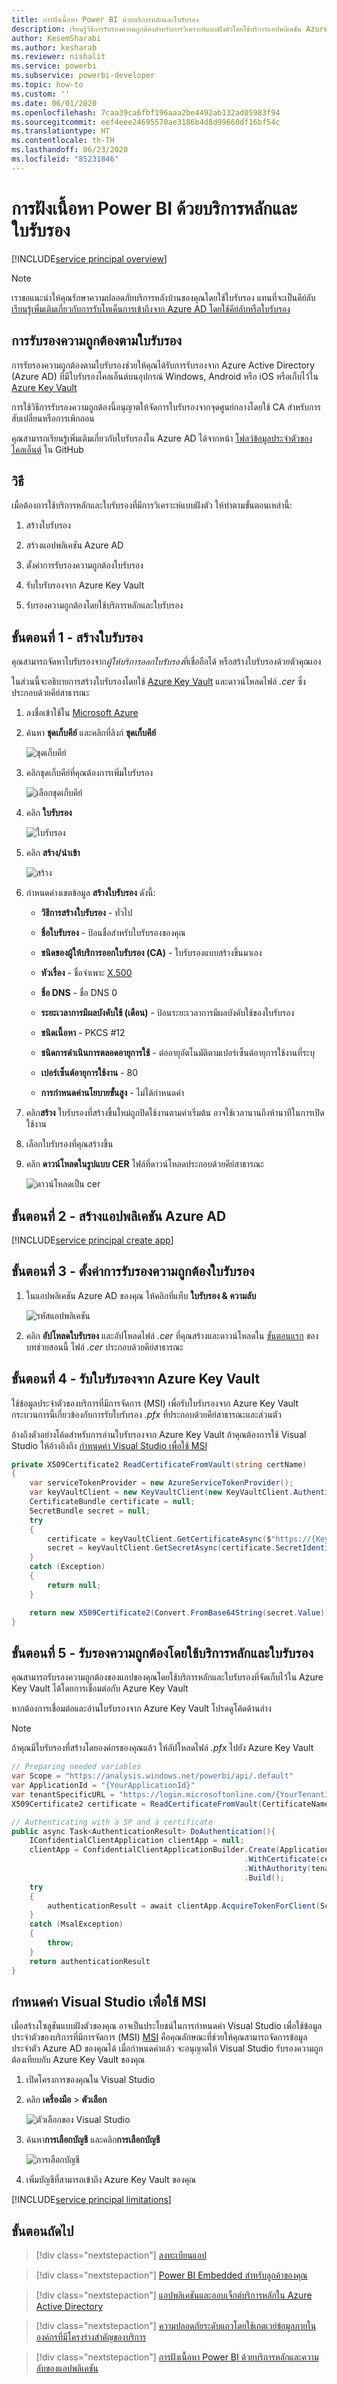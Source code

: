 ```yaml
---
title: การฝังเนื้อหา Power BI ด้วยบริการหลักและใบรับรอง
description: เรียนรู้วิธีการรับรองความถูกต้องสำหรับการวิเคราะห์แบบฝังตัวโดยใช้บริการแอปพลิเคชัน Azure Active Directory หลักและใบรับรอง
author: KesemSharabi
ms.author: kesharab
ms.reviewer: nishalit
ms.service: powerbi
ms.subservice: powerbi-developer
ms.topic: how-to
ms.custom: ''
ms.date: 06/01/2020
ms.openlocfilehash: 7caa39ca6fbf196aaa2be4492ab132ad05983f94
ms.sourcegitcommit: eef4eee24695570ae3186b4d8d99660df16bf54c
ms.translationtype: HT
ms.contentlocale: th-TH
ms.lasthandoff: 06/23/2020
ms.locfileid: "85231846"
---
```

# <a name="embed-power-bi-content-with-service-principal-and-a-certificate"></a>การฝังเนื้อหา Power BI ด้วยบริการหลักและใบรับรอง

[!INCLUDE[service principal overview](../../includes/service-principal-overview.md)]

>[!NOTE]
>เราขอแนะนำให้คุณรักษาความปลอดภัยบริการหลังบ้านของคุณโดยใช้ใบรับรอง แทนที่จะเป็นคีย์ลับ [เรียนรู้เพิ่มเติมเกี่ยวกับการรับโทเค็นการเข้าถึงจาก Azure AD โดยใช้คีย์ลับหรือใบรับรอง](https://docs.microsoft.com/azure/architecture/multitenant-identity/client-assertion)

## <a name="certificate-based-authentication"></a>การรับรองความถูกต้องตามใบรับรอง

การรับรองความถูกต้องตามใบรับรองช่วยให้คุณได้รับการรับรองจาก Azure Active Directory (Azure AD) ที่มีใบรับรองไคลเอ็นต์บนอุปกรณ์ Windows, Android หรือ iOS หรือเก็บไว้ใน [Azure Key Vault](https://docs.microsoft.com/azure/key-vault/basic-concepts)

การใช้วิธีการรับรองความถูกต้องนี้อนุญาตให้จัดการใบรับรองจากจุดศูนย์กลางโดยใช้ CA สำหรับการสับเปลี่ยนหรือการเพิกถอน

คุณสามารถเรียนรู้เพิ่มเติมเกี่ยวกับใบรับรองใน Azure AD ได้จากหน้า [โฟลว์ข้อมูลประจำตัวของไคลเอ็นต์](https://github.com/AzureAD/microsoft-authentication-library-for-dotnet/wiki/Client-credential-flows) ใน GitHub

## <a name="method"></a>วิธี

เมื่อต้องการใช้บริการหลักและใบรับรองที่มีการวิเคราะห์แบบฝังตัว ให้ทำตามขั้นตอนเหล่านี้:

1. สร้างใบรับรอง

2. สร้างแอปพลิเคชัน Azure AD

3. ตั้งค่าการรับรองความถูกต้องใบรับรอง

4. รับใบรับรองจาก Azure Key Vault

5. รับรองความถูกต้องโดยใช้บริการหลักและใบรับรอง

## <a name="step-1---create-a-certificate"></a>ขั้นตอนที่ 1 - สร้างใบรับรอง

คุณสามารถจัดหาใบรับรองจาก*ผู้ให้บริการออกใบรับรอง*ที่เชื่อถือได้ หรือสร้างใบรับรองด้วยตัวคุณเอง

ในส่วนนี้จะอธิบายการสร้างใบรับรองโดยใช้ [Azure Key Vault](https://docs.microsoft.com/azure/key-vault/create-certificate) และดาวน์โหลดไฟล์ *.cer* ซึ่งประกอบด้วยคีย์สาธารณะ

1. ลงชื่อเข้าใช้ใน [Microsoft Azure](https://ms.portal.azure.com/#allservices)

2. ค้นหา **ชุดเก็บคีย์** และคลิกที่ลิงก์ **ชุดเก็บคีย์**

    ![ชุดเก็บคีย์](media/embed-service-principal-certificate/key-vault.png)

3. คลิกชุดเก็บคีย์ที่คุณต้องการเพิ่มใบรับรอง

    ![เลือกชุดเก็บคีย์](media/embed-service-principal-certificate/select-key-vault.png)

4. คลิก **ใบรับรอง**

    ![ใบรับรอง](media/embed-service-principal-certificate/certificates.png)

5. คลิก **สร้าง/นำเข้า**

    ![สร้าง](media/embed-service-principal-certificate/generate.png)

6. กำหนดค่างเขตข้อมูล **สร้างใบรับรอง** ดังนี้:

    * **วิธีการสร้างใบรับรอง** - ทั่วไป

    * **ชื่อใบรับรอง** - ป้อนชื่อสำหรับใบรับรองของคุณ

    * **ชนิดของผู้ให้บริการออกใบรับรอง (CA)** - ใบรับรองแบบสร้างขึ้นมาเอง

    * **หัวเรื่อง** - ชื่อจำเพาะ [X.500](https://wikipedia.org/wiki/X.500)

    * **ชื่อ DNS** - ชื่อ DNS 0

    * **ระยะเวลาการมีผลบังคับใช้ (เดือน)** - ป้อนระยะเวลาการมีผลบังคับใช้ของใบรับรอง

    * **ชนิดเนื้อหา** - PKCS #12

    * **ชนิดการดำเนินการตลอดอายุการใช้** - ต่ออายุอัตโนมัติตามเปอร์เซ็นต์อายุการใช้งานที่ระบุ

    * **เปอร์เซ็นต์อายุการใช้งาน** - 80

    * **การกำหนดค่านโยบายขั้นสูง** - ไม่ได้กำหนดค่า

7. คลิก**สร้าง** ใบรับรองที่สร้างขึ้นใหม่ถูกปิดใช้งานตามค่าเริ่มต้น อาจใช้เวลานานถึงห้านาทีในการเปิดใช้งาน

8. เลือกใบรับรองที่คุณสร้างขึ้น

9. คลิก **ดาวน์โหลดในรูปแบบ CER** ไฟล์ที่ดาวน์โหลดประกอบด้วยคีย์สาธารณะ

    ![ดาวน์โหลดเป็น cer](media/embed-service-principal-certificate/download-cer.png)

## <a name="step-2---create-an-azure-ad-application"></a>ขั้นตอนที่ 2 - สร้างแอปพลิเคชัน Azure AD

[!INCLUDE[service principal create app](../../includes/service-principal-create-app.md)]

## <a name="step-3---set-up-certificate-authentication"></a>ขั้นตอนที่ 3 - ตั้งค่าการรับรองความถูกต้องใบรับรอง

1. ในแอปพลิเคชัน Azure AD ของคุณ ให้คลิกที่แท็บ **ใบรับรอง & ความลับ**

     ![รหัสแอปพลิเคชัน](media/embed-service-principal/certificates-and-secrets.png)

2. คลิก **อัปโหลดใบรับรอง** และอัปโหลดไฟล์ *.cer* ที่คุณสร้างและดาวน์โหลดใน [ขั้นตอนแรก](#step-1---create-a-certificate) ของบทช่วยสอนนี้ ไฟล์ *.cer* ประกอบด้วยคีย์สาธารณะ

## <a name="step-4---get-the-certificate-from-azure-key-vault"></a>ขั้นตอนที่ 4 - รับใบรับรองจาก Azure Key Vault

ใช้ข้อมูลประจำตัวของบริการที่มีการจัดการ (MSI) เพื่อรับใบรับรองจาก Azure Key Vault กระบวนการนี้เกี่ยวข้องกับการรับใบรับรอง *.pfx* ที่ประกอบด้วยคีย์สาธารณะและส่วนตัว

อ้างถึงตัวอย่างโค้ดสำหรับการอ่านใบรับรองจาก Azure Key Vault ถ้าคุณต้องการใช้ Visual Studio ให้อ้างอิงถึง [กำหนดค่า Visual Studio เพื่อใช้ MSI](#configure-visual-studio-to-use-msi)

```csharp
private X509Certificate2 ReadCertificateFromVault(string certName)
{
    var serviceTokenProvider = new AzureServiceTokenProvider();
    var keyVaultClient = new KeyVaultClient(new KeyVaultClient.AuthenticationCallback(serviceTokenProvider.KeyVaultTokenCallback));
    CertificateBundle certificate = null;
    SecretBundle secret = null;
    try
    {
        certificate = keyVaultClient.GetCertificateAsync($"https://{KeyVaultName}.vault.azure.net/", certName).Result;
        secret = keyVaultClient.GetSecretAsync(certificate.SecretIdentifier.Identifier).Result;
    }
    catch (Exception)
    {
        return null;
    }

    return new X509Certificate2(Convert.FromBase64String(secret.Value));
}
```

## <a name="step-5---authenticate-using-service-principal-and-a-certificate"></a>ขั้นตอนที่ 5 - รับรองความถูกต้องโดยใช้บริการหลักและใบรับรอง

คุณสามารถรับรองความถูกต้องของแอปของคุณโดยใช้บริการหลักและใบรับรองที่จัดเก็บไว้ใน Azure Key Vault ได้โดยการเชื่อมต่อกับ Azure Key Vault

หากต้องการเชื่อมต่อและอ่านใบรับรองจาก Azure Key Vault โปรดดูโค้ดด้านล่าง

>[!NOTE]
>ถ้าคุณมีใบรับรองที่สร้างโดยองค์กรของคุณแล้ว ให้อัปโหลดไฟล์ *.pfx* ไปยัง Azure Key Vault

```csharp
// Preparing needed variables
var Scope = "https://analysis.windows.net/powerbi/api/.default"
var ApplicationId = "{YourApplicationId}"
var tenantSpecificURL = "https://login.microsoftonline.com/{YourTenantId}/"
X509Certificate2 certificate = ReadCertificateFromVault(CertificateName);

// Authenticating with a SP and a certificate
public async Task<AuthenticationResult> DoAuthentication(){
    IConfidentialClientApplication clientApp = null;
    clientApp = ConfidentialClientApplicationBuilder.Create(ApplicationId)
                                                    .WithCertificate(certificate)
                                                    .WithAuthority(tenantSpecificURL)
                                                    .Build();
    try
    {
        authenticationResult = await clientApp.AcquireTokenForClient(Scope).ExecuteAsync();
    }
    catch (MsalException)
    {
        throw;
    }
    return authenticationResult
}
```

## <a name="configure-visual-studio-to-use-msi"></a>กำหนดค่า Visual Studio เพื่อใช้ MSI

เมื่อสร้างโซลูชันแบบฝังตัวของคุณ อาจเป็นประโยชน์ในการกำหนดค่า Visual Studio เพื่อใช้ข้อมูลประจำตัวของบริการที่มีการจัดการ (MSI) [MSI](https://docs.microsoft.com/azure/active-directory/managed-identities-azure-resources/overview) คือคุณลักษณะที่ช่วยให้คุณสามารถจัดการข้อมูลประจำตัว Azure AD ของคุณได้ เมื่อกำหนดค่าแล้ว จะอนุญาตให้ Visual Studio รับรองความถูกต้องเทียบกับ Azure Key Vault ของคุณ

1. เปิดโครงการของคุณใน Visual Studio

2. คลิก **เครื่องมือ** > **ตัวเลือก**

     ![ตัวเลือกของ Visual Studio](media/embed-service-principal-certificate/visual-studio-options.png)

3. ค้นหา**การเลือกบัญชี** และคลิก**การเลือกบัญชี**

    ![การเลือกบัญชี](media/embed-service-principal-certificate/account-selection.png)

4. เพิ่มบัญชีที่สามารถเข้าถึง Azure Key Vault ของคุณ

[!INCLUDE[service principal limitations](../../includes/service-principal-limitations.md)]

## <a name="next-steps"></a>ขั้นตอนถัดไป

>[!div class="nextstepaction"]
>[ลงทะเบียนแอป](register-app.md)

>[!div class="nextstepaction"]
>[Power BI Embedded สำหรับลูกค้าของคุณ](embed-sample-for-customers.md)

>[!div class="nextstepaction"]
>[แอปพลิเคชันและออบเจ็กต์บริการหลักใน Azure Active Directory](https://docs.microsoft.com/azure/active-directory/develop/app-objects-and-service-principals)

>[!div class="nextstepaction"]
>[ความปลอดภัยระดับแถวโดยใช้เกตเวย์ข้อมูลภายในองค์กรที่มีโครงร่างสำคัญของบริการ](embedded-row-level-security.md#on-premises-data-gateway-with-service-principal)

>[!div class="nextstepaction"]
>[การฝังเนื้อหา Power BI ด้วยบริการหลักและความลับของแอปพลิเคชัน](embed-service-principal.md)